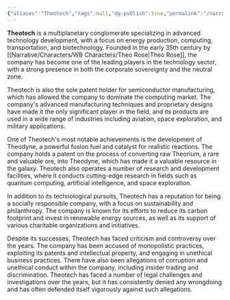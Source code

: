 ```yaml
---
{"aliases":"Theotech","tags":null,"dg-publish":true,"permalink":"/narrative/factions/theotech-llc/","dgPassFrontmatter":true}
---
```



**Theotech** is a multiplanetary conglomerate specializing in advanced technology development, with a focus on energy production, computing, transportation, and biotechnology. Founded in the early 35th century by [[Narrative/Characters/WB Characters/Theo Rose\|Theo Rose]], the company has become one of the leading players in the technology sector, with a strong presence in both the corporate sovereignty and the neutral zone.

Theotech is also the sole patent holder for semiconductor manufacturing, which has allowed the company to dominate the computing market. The company's advanced manufacturing techniques and proprietary designs have made it the only significant player in the field, and its products are used in a wide range of industries including aviation, space exploration, and military applications.

One of Theotech's most notable achievements is the development of Theodyne, a powerful fusion fuel and catalyst for realistic reactions. The company holds a patent on the process of converting raw Theorium, a rare and valuable ore, into Theodyne, which has made it a valuable resource in the galaxy. Theotech also operates a number of research and development facilities, where it conducts cutting-edge research in fields such as quantum computing, artificial intelligence, and space exploration.

In addition to its technological pursuits, Theotech has a reputation for being a socially responsible company, with a focus on sustainability and philanthropy. The company is known for its efforts to reduce its carbon footprint and invest in renewable energy sources, as well as its support of various charitable organizations and initiatives.

Despite its successes, Theotech has faced criticism and controversy over the years. The company has been accused of monopolistic practices, exploiting its patents and intellectual property, and engaging in unethical business practices. There have also been allegations of corruption and unethical conduct within the company, including insider trading and discrimination. Theotech has faced a number of legal challenges and investigations over the years, but it has consistently denied any wrongdoing and has often defended itself vigorously against such allegations.